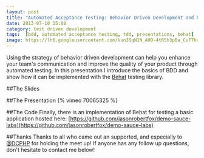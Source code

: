 ```yaml
---
layout: post
title: "Automated Acceptance Testing: Behavior Driven Development and PHP"
date: 2013-07-10 15:08
category: test driven development
tags:  [bdd, automated acceptance testing, tdd, presentations, behat]
image: https://lh6.googleusercontent.com/Vun3SqN1N_AHO-4tR5h3pBa_CvFThuyVyEzFBBA3v4Q=w1116-h342-no
---
```


Using the strategy of behavior driven development can help you enhance your team's communication and improve the quality of your product through automated testing. In this presentation I introduce the basics of BDD and show how it can be implemented with the [Behat](http://behat.org/) testing library.

##The Slides
<script async class="speakerdeck-embed" data-id="46032b70cbc101309aec72e41546f091" data-ratio="1.77777777777778" src="//speakerdeck.com/assets/embed.js"></script>


##The Presentation
{% vimeo 70065325 %}

##The Code
Finally, there is an implementation of Behat for testing a basic application hosted here: [https://github.com/jasonrobertfox/demo-sauce-labs](https://github.com/jasonrobertfox/demo-sauce-labs)

##Thanks
Thanks to all who came out an supported, and especially to [@DCPHP](http://www.meetup.com/DC-PHP/) for holding the  meet up! If anyone has any follow up questions, don't hesitate to contact me below!
